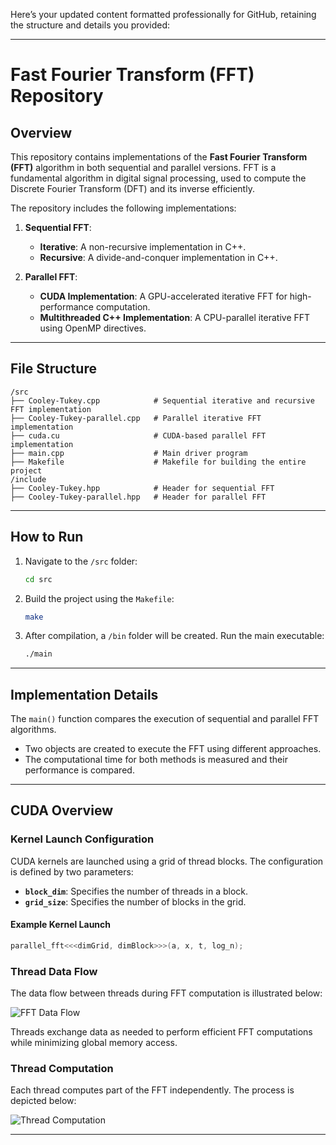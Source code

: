 Here’s your updated content formatted professionally for GitHub, retaining the structure and details you provided:

---

# Fast Fourier Transform (FFT) Repository

## Overview

This repository contains implementations of the **Fast Fourier Transform (FFT)** algorithm in both sequential and parallel versions. FFT is a fundamental algorithm in digital signal processing, used to compute the Discrete Fourier Transform (DFT) and its inverse efficiently.

The repository includes the following implementations:

1. **Sequential FFT**:
   - **Iterative**: A non-recursive implementation in C++.
   - **Recursive**: A divide-and-conquer implementation in C++.

2. **Parallel FFT**:
   - **CUDA Implementation**: A GPU-accelerated iterative FFT for high-performance computation.
   - **Multithreaded C++ Implementation**: A CPU-parallel iterative FFT using OpenMP directives.

---

## File Structure

```plaintext
/src
├── Cooley-Tukey.cpp            # Sequential iterative and recursive FFT implementation
├── Cooley-Tukey-parallel.cpp   # Parallel iterative FFT implementation
├── cuda.cu                     # CUDA-based parallel FFT implementation
├── main.cpp                    # Main driver program
├── Makefile                    # Makefile for building the entire project
/include
├── Cooley-Tukey.hpp            # Header for sequential FFT
├── Cooley-Tukey-parallel.hpp   # Header for parallel FFT
```

---

## How to Run

1. Navigate to the `/src` folder:
   ```bash
   cd src
   ```
2. Build the project using the `Makefile`:
   ```bash
   make
   ```
3. After compilation, a `/bin` folder will be created. Run the main executable:
   ```bash
   ./main
   ```

---

## Implementation Details

The `main()` function compares the execution of sequential and parallel FFT algorithms.  
- Two objects are created to execute the FFT using different approaches.
- The computational time for both methods is measured and their performance is compared.

---

## CUDA Overview

### Kernel Launch Configuration

CUDA kernels are launched using a grid of thread blocks. The configuration is defined by two parameters:
- **`block_dim`**: Specifies the number of threads in a block.
- **`grid_size`**: Specifies the number of blocks in the grid.

#### Example Kernel Launch
```cpp
parallel_fft<<<dimGrid, dimBlock>>>(a, x, t, log_n);
```

### Thread Data Flow

The data flow between threads during FFT computation is illustrated below:

![FFT Data Flow](https://github.com/user-attachments/assets/228cec06-f8d6-4a67-b224-23871296f993)

Threads exchange data as needed to perform efficient FFT computations while minimizing global memory access.

### Thread Computation

Each thread computes part of the FFT independently. The process is depicted below:

![Thread Computation](https://github.com/user-attachments/assets/65ecc3f7-051f-4c67-93bb-740e85ce6cc6)

---
